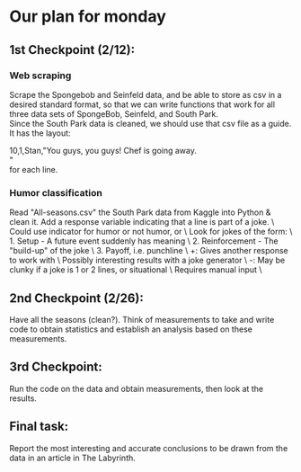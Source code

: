 # Our plan for monday

## 1st Checkpoint (2/12):
### Web scraping
Scrape the Spongebob and Seinfeld data, and be able to store as csv in a desired standard format, so that we can write functions that work for all three data sets of SpongeBob, Seinfeld, and South Park.  
Since the South Park data is cleaned, we should use that csv file as a guide.  
It has the layout:  
  
10,1,Stan,"You guys, you guys! Chef is going away.  
"  
for each line.

### Humor classification
Read "All-seasons.csv" the South Park data from Kaggle into Python & clean it.
Add a response variable indicating that a line is part of a joke. \\
  Could use indicator for humor or not humor, or \\
  Look for jokes of the form: \\
    1. Setup - A future event suddenly has meaning \\
    2. Reinforcement - The "build-up" of the joke \\
    3. Payoff, i.e. punchline \\
  +: Gives another response to work with \\
    Possibly interesting results with a joke generator \\
  -: May be clunky if a joke is 1 or 2 lines, or situational \\
    Requires manual input \\

## 2nd Checkpoint (2/26):
Have all the seasons (clean?).
Think of measurements to take and write code to obtain statistics and establish an analysis based on these measurements.

## 3rd Checkpoint:
Run the code on the data and obtain measurements, then look at the results.

## Final task:
Report the most interesting and accurate conclusions to be drawn from the data in an article in The Labyrinth. 
